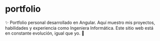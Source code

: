 # portfolio
✨ Portfolio personal desarrollado en Angular. Aquí muestro mis proyectos, habilidades y experiencia como Ingeniera Informática. Este sitio web está en constante evolución, igual que yo. 🚀
